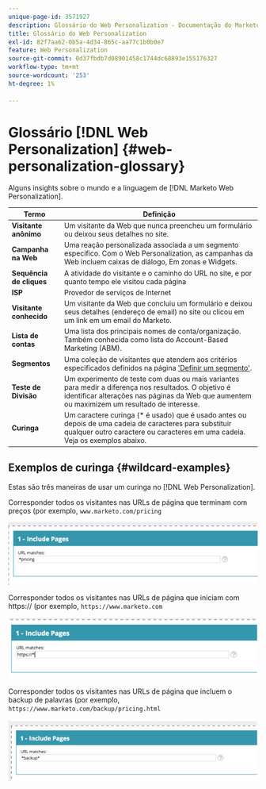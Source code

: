 ```yaml
---
unique-page-id: 3571927
description: Glossário do Web Personalization - Documentação do Marketo - Documentação do produto
title: Glossário do Web Personalization
exl-id: 82f7aa62-0b5a-4d34-865c-aa77c1b0b0e7
feature: Web Personalization
source-git-commit: 0d37fbdb7d08901458c1744dc68893e155176327
workflow-type: tm+mt
source-wordcount: '253'
ht-degree: 1%

---
```


# Glossário [!DNL Web Personalization] {#web-personalization-glossary}

Alguns insights sobre o mundo e a linguagem de [!DNL Marketo Web Personalization].

| Termo | Definição |
|---|---|
| **Visitante anônimo** | Um visitante da Web que nunca preencheu um formulário ou deixou seus detalhes no site. |
| **Campanha na Web** | Uma reação personalizada associada a um segmento específico. Com o Web Personalization, as campanhas da Web incluem caixas de diálogo, Em zonas e Widgets. |
| **Sequência de cliques** | A atividade do visitante e o caminho do URL no site, e por quanto tempo ele visitou cada página |
| **ISP** | Provedor de serviços de Internet |
| **Visitante conhecido** | Um visitante da Web que concluiu um formulário e deixou seus detalhes (endereço de email) no site ou clicou em um link em um email do Marketo. |
| **Lista de contas** | Uma lista dos principais nomes de conta/organização. Também conhecida como lista do Account-Based Marketing (ABM). |
| **Segmentos** | Uma coleção de visitantes que atendem aos critérios especificados definidos na página [&#39;Definir um segmento&#39;](/help/marketo/product-docs/web-personalization/using-web-segments/web-segments.md). |
| **Teste de Divisão** | Um experimento de teste com duas ou mais variantes para medir a diferença nos resultados. O objetivo é identificar alterações nas páginas da Web que aumentem ou maximizem um resultado de interesse. |
| **Curinga** | Um caractere curinga (&#42; é usado) que é usado antes ou depois de uma cadeia de caracteres para substituir qualquer outro caractere ou caracteres em uma cadeia. Veja os exemplos abaixo. |

## Exemplos de curinga {#wildcard-examples}

Estas são três maneiras de usar um curinga no [!DNL Web Personalization].

Corresponder todos os visitantes nas URLs de página que terminam com preços (por exemplo, `www.marketo.com/pricing`

![](assets/wildcard-example-1.png)

Corresponder todos os visitantes nas URLs de página que iniciam com https:// (por exemplo, `https://www.marketo.com`

![](assets/wildcard-example-2.png)

Corresponder todos os visitantes nas URLs de página que incluem o backup de palavras (por exemplo, `https://www.marketo.com/backup/pricing.html`

![](assets/wildcard-example-3.png)
